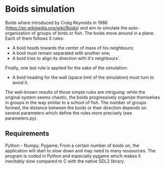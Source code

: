 # Boids simulation
Boids where introduced by Craig Reynolds in 1986 (https://en.wikipedia.org/wiki/Boids) and aim to simulate the auto-organization of groups of birds or fish.
The boids move around in a plane. Each of them follows 3 rules:
- A boid heads towards the center of mass of his neighbours;
- A boid must remain separated with another one;
- A boid tries to align its direction with it's neighbours'.

Finally, one last rule is applied for the sake of the simulation:
- A boid heading for the wall (space limit of the simulation) must turn to avoid it.

The well-known results of those simple rules are intriguing: while the original system seems chaotic, the boids progressively
organize themselves in groups in the way similar to a school of fish. The number of groups formed, the distance between the boids
or their direction depends on several parameters which define the rules more precisely (see parameters.py).

## Requirements
Python - Numpy; Pygame;
From a certain number of boids on, the application will start to slow down and may need to many ressources. The program is coded in Python and especially pygame
which makes it inevitably slow compared to C with the native SDL2 library.
